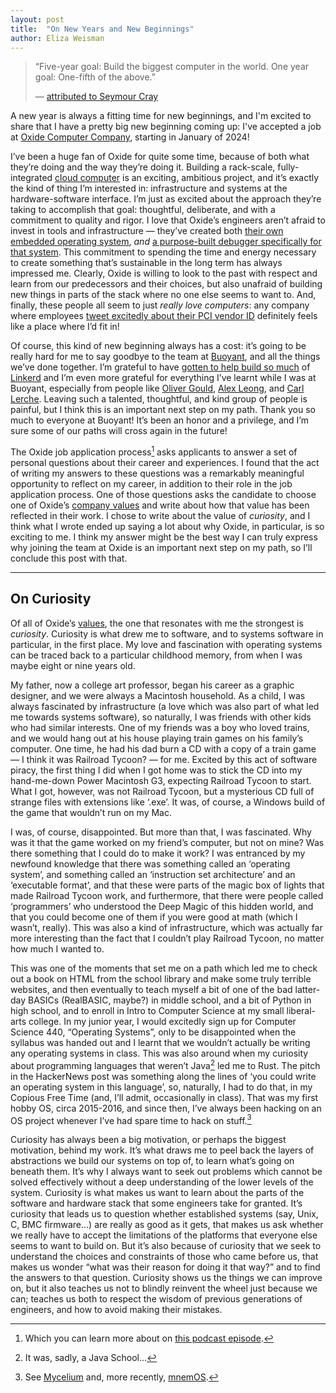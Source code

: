 ```yaml
---
layout: post
title:  "On New Years and New Beginnings"
author: Eliza Weisman
---
```


> “Five-year goal: Build the biggest computer in the world. One year goal:
> One-fifth of the above.”
>
> — [attributed to Seymour Cray]

A new year is always a fitting time for new beginnings, and I'm excited to share
that I have a pretty big new beginning coming up: I've accepted a job at [Oxide
Computer Company], starting in January of 2024!

I’ve been a huge fan of Oxide for quite some time, because of both what they’re
doing and the way they’re doing it. Building a rack-scale, fully-integrated
[cloud computer] is an exciting, ambitious project, and it’s exactly the kind of
thing I’m interested in: infrastructure and systems at the hardware-software
interface. I’m just as excited about the approach they’re taking to accomplish
that goal: thoughtful, deliberate, and with a commitment to quality and rigor. I
love that Oxide’s engineers aren’t afraid to invest in tools and infrastructure
— they’ve created both [their own embedded operating system][hubris], _and_ [a
purpose-built debugger specifically for that system][humility]. This commitment
to spending the time and energy necessary to create something that’s sustainable
in the long term has always impressed me. Clearly, Oxide is willing to look to
the past with respect and learn from our predecessors and their choices, but
also unafraid of building new things in parts of the stack where no one else
seems to want to. And, finally, these people all seem to just _really love
computers_: any company where employees [tweet excitedly about their PCI vendor
ID][pci-tweet] definitely feels like a place where I’d fit in!

Of course, this kind of new beginning always has a cost: it’s going to
be really hard for me to say goodbye to the team at [Buoyant], and all
the things we’ve done together. I’m grateful to have [gotten to help
build so much][l5d-commits] of [Linkerd] and I’m even more grateful for
everything I’ve learnt while I was at Buoyant, especially from people
like [Oliver Gould], [Alex Leong], and [Carl Lerche]. Leaving such a
talented, thoughtful, and kind group of people is painful, but I think
this is an important next step on my path. Thank you so much to everyone
at Buoyant! It’s been an honor and a privilege, and I’m sure some of our
paths will cross again in the future!

The Oxide job application process[^application] asks applicants to answer a set
of personal questions about their career and experiences. I found that the act of
writing my answers to these questions was a remarkably meaningful opportunity to
reflect on my career, in addition to their role in the job application process.
One of those questions asks the candidate to choose one of Oxide’s [company
values][values] and write about how that value has been reflected in their work. I chose
to write about the value of _curiosity_, and I think what I wrote ended up
saying a lot about why Oxide, in particular, is so exciting to me. I think my
answer might be the best way I can truly express why joining the team at Oxide
is an important next step on my path, so I’ll conclude this post with that.

***

## On Curiosity

Of all of Oxide’s [values], the one that resonates with me the strongest is
*curiosity*. Curiosity is what drew me to software, and to systems software in
particular, in the first place. My love and fascination with operating systems
can be traced back to a particular childhood memory, from when I was maybe eight
or nine years old.

My father, now a college art professor, began his career as a graphic designer,
and we were always a Macintosh household. As a child, I was always fascinated by
infrastructure (a love which was also part of what led me towards systems
software), so naturally, I was friends with other kids who had similar
interests. One of my friends was a boy who loved trains, and we would hang out
at his house playing train games on his family’s computer. One time, he had his
dad burn a CD with a copy of a train game — I think it was Railroad Tycoon? —
for me. Excited by this act of software piracy, the first thing I did when I got
home was to stick the CD into my hand-me-down Power Macintosh G3, expecting
Railroad Tycoon to start. What I got, however, was not Railroad Tycoon, but a
mysterious CD full of strange files with extensions like ‘.exe’. It was, of
course, a Windows build of the game that wouldn’t run on my Mac. 

I was, of course, disappointed. But more than that, I was fascinated. Why was it
that the game worked on my friend’s computer, but not on mine? Was there
something that I could do to make it work? I was entranced by my newfound
knowledge that there was something called an ‘operating system’, and something
called an ‘instruction set architecture’ and an ‘executable format’, and that
these were parts of the magic box of lights that made Railroad Tycoon work, and
furthermore, that there were people called ‘programmers’ who understood the Deep
Magic of this hidden world, and that you could become one of them if you were
good at math (which I wasn’t, really). This was also a kind of infrastructure,
which was actually far more interesting than the fact that I couldn’t play
Railroad Tycoon, no matter how much I wanted to.

This was one of the moments that set me on a path which led me to check out a
book on HTML from the school library and make some truly terrible websites, and
then eventually to teach myself a bit of one of the bad latter-day BASICs
(RealBASIC, maybe?) in middle school, and a bit of Python in high school, and to
enroll in Intro to Computer Science at my small liberal-arts college. In my
junior year, I would excitedly sign up for Computer Science 440, “Operating
Systems”, only to be disappointed when the syllabus was handed out and I learnt
that we wouldn’t actually be writing any operating systems in class. This was
also around when my curiosity about programming languages that weren’t
Java[^java-school] led me to Rust. The pitch in the HackerNews post was
something along the lines of ‘you could write an operating system in this
language’, so, naturally, I had to do that, in my Copious Free Time (and, I’ll
admit, occasionally in class). That was my first hobby OS, circa
2015-2016, and since then, I’ve always been hacking on an OS project whenever
I’ve had spare time to hack on stuff.[^hobby-os]

Curiosity has always been a big motivation, or perhaps the biggest motivation,
behind my work. It’s what draws me to peel back the layers of abstractions we
build our systems on top of, to learn what’s going on beneath them. It’s why I
always want to seek out problems which cannot be solved effectively without a
deep understanding of the lower levels of the system. Curiosity is what makes us
want to learn about the parts of the software and hardware stack that some
engineers take for granted. It’s curiosity that leads us to question whether
established systems (say, Unix, C, BMC firmware…) are really as good as it gets,
that makes us ask whether we really have to accept the limitations of the
platforms that everyone else seems to want to build on. But it’s also because of
curiosity that we seek to understand the choices and constraints of those who
came before us, that makes us wonder “what was their reason for doing it that
way?” and to find the answers to that question. Curiosity shows us the things we
can improve on, but it also teaches us not to blindly reinvent the wheel just
because we can; teaches us both to respect the wisdom of previous generations of
engineers, and how to avoid making their mistakes.

[attributed to Seymour Cray]: https://en.wikipedia.org/wiki/Seymour_Cray#Personal_life
[Oxide Computer Company]: https://oxide.computer
[cloud computer]: https://oxide.computer/blog/the-cloud-computer
[hubris]: https://hubris.oxide.computer/
[humility]: https://github.com/oxidecomputer/humility
[pci-tweet]: https://x.com/jmclulow/status/1229923714218594305
[Buoyant]: https://buoyant.io
[l5d-commits]: https://github.com/linkerd/linkerd2-proxy/commits?author=hawkw
[Linkerd]: https://linkerd.io
[Oliver Gould]: https://github.com/olix0r
[Alex Leong]: https://x.com/alexicographic
[Carl Lerche]: https://carllerche.com/
[values]: https://oxide.computer/principles

[^application]: Which you can learn more about on
    [this podcast episode](https://oxide.computer/podcasts/oxide-and-friends/1590191).

[^java-school]: It was, sadly, a Java School...

[^hobby-os]: See [Mycelium](https://mycelium.elizas.website) and, more recently,
    [mnemOS](https://mnemos.dev).